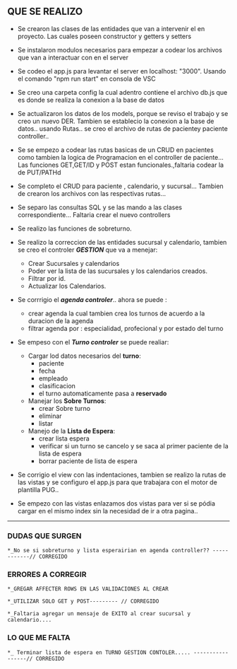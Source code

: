 ## QUE SE REALIZO

- Se crearon las clases de las entidades que van a intervenir el en proyecto.
  Las cuales poseen constructor y getters y setters

- Se instalaron modulos necesarios para empezar a codear los archivos que van a interactuar con en el server

- Se codeo el app.js para levantar el server en localhost: "3000". Usando el comando "npm run start" en consola de VSC

- Se creo una carpeta config la cual adentro contiene el archivo db.js que es donde se realiza la conexion a la base de datos

- Se actualizaron los datos de los models, porque se reviso el trabajo y se creo un nuevo DER. Tambien se establecio la conexion a la base de datos.. usando Rutas.. se creo el archivo de rutas de pacientey paciente controller..

- Se se empezo a codear las rutas basicas de un CRUD en pacientes como tambien la logica de Programacion en el controller de paciente... Las funciones GET,GET/ID y POST estan funcionales.,faltaria codear la de PUT/PATHd

- Se completo el CRUD para paciente , calendario, y sucursal... Tambien de crearon los archivos con las respectivas rutas...

- Se separo las consultas SQL y se las mando a las clases correspondiente... Faltaria crear el nuevo controllers

- Se realizo las funciones de sobreturno.

- Se realizo la correccion de las entidades sucursal y calendario, tambien se creo el controler **_GESTION_** que va a menejar:

  - Crear Sucursales y calendarios
  - Poder ver la lista de las sucursales y los calendarios creados.
  - Filtrar por id.
  - Actualizar los Calendarios.

- Se corrrigio el **_agenda controler_**.. ahora se puede :

  - crear agenda la cual tambien crea los turnos de acuerdo a la duracion de la agenda
  - filtrar agenda por : especialidad, profecional y por estado del turno

- Se empeso con el **_Turno controler_** se puede realiar:

  - Cargar lod datos necesarios del **turno**:
    - paciente
    - fecha
    - empleado
    - clasificacion
    - el turno automaticamente pasa a **reservado**
  - Manejar los **Sobre Turnos**:
    - crear Sobre turno
    - eliminar
    - listar
  - Manejo de la **Lista de Espera**:
    - crear lista espera
    - verificar si un turno se cancelo y se saca al primer paciente de la lista de espera
    - borrar paciente de lista de espera

- Se corrigio el view con las indentaciones, tambien se realizo la rutas de las vistas y se configuro el app.js para que trabajara con el motor de plantilla PUG..
- Se empezo con las vistas enlazamos dos vistas para ver si se pódia cargar en el mismo index sin la necesidad de ir a otra pagina..

---

### DUDAS QUE SURGEN

    *_No se si sobreturno y lista esperairian en agenda controller?? ------------// CORREGIDO

### ERRORES A CORREGIR

    *_GREGAR AFFECTER ROWS EN LAS VALIDACIONES AL CREAR

    *_UTILIZAR SOLO GET y POST--------- // CORREGIDO

    *_Faltaria agregar un mensaje de EXITO al crear sucursal y calendario....

### LO QUE ME FALTA

    *_ Terminar lista de espera en TURNO GESTION CONTOLER..... -----------------// CORREGIDO

